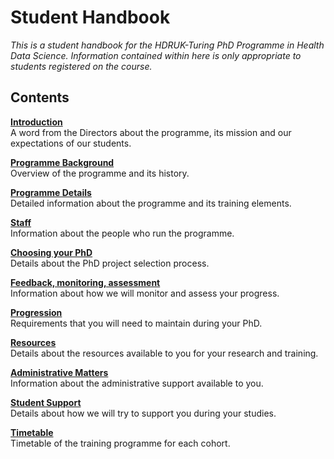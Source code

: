 # Student Handbook

*This is a student handbook for the HDRUK-Turing PhD Programme in Health Data Science. Information contained within here is only appropriate to students registered on the course.*


## Contents

[**Introduction**](course_docs/introduction.md)  
A word from the Directors about the programme, its mission and our expectations of our students.

[**Programme Background**](course_docs/background.md)  
Overview of the programme and its history.

[**Programme Details**](course_docs/programme/programme.md)  
Detailed information about the programme and its training elements.

[**Staff**](course_docs/staff.md)  
Information about the people who run the programme.

[**Choosing your PhD**](course_docs/phd-choice.md)  
Details about the PhD project selection process.

[**Feedback, monitoring, assessment**](course_docs/monitoring.md)  
Information about how we will monitor and assess your progress.

[**Progression**](course_docs/progression.md)  
Requirements that you will need to maintain during your PhD.

[**Resources**](course_docs/resources.md)  
Details about the resources available to you for your research and training.

[**Administrative Matters**](course_docs/admin.md)  
Information about the administrative support available to you.

[**Student Support**](course_docs/support.md)  
Details about how we will try to support you during your studies.

[**Timetable**](course_docs/timetable/timetable.md)  
Timetable of the training programme for each cohort.

